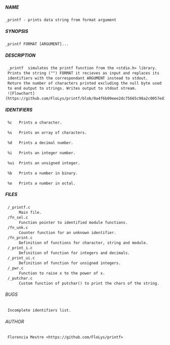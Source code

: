 ##### NAME
    _printf - prints data string from format argument

##### SYNOPSIS
    _printf FORMAT [ARGUMENT]...

##### DESCRIPTION
     _printf  simulates the printf function from the <stdio.h> library.
     Prints the string ("") FORMAT it recieves as input and replaces its
     identifiers with the correspondant ARGUMENT instead to stdout.
     Return the number of characters printed excluding the null byte used
     to end output to strings. Writes output to stdout stream.
     ![Flowchart](https://github.com/FloLys/printf/blob/0a4f6b09eee2dc75665c98a2c0057ed1e07216b2/test/Flowchart%20_printf.png)

##### IDENTIFIERS

     %c   Prints a character.

     %s   Prints an array of characters.

     %d   Prints a decimal number.

     %i   Prints an integer number.

     %ui  Prints an unsigned integer.

     %b   Prints a number in binary.

     %o   Prints a number in octal.

##### FILES
     /_printf.c
          Main file.
     /fn_sel.c
          Function pointer to identified module functions.
     /fn_unk.c
          Counter function for an unknown identifier.
     /fn_print.c
          Definition of functions for character, string and module.
     /_print_i.c
          Definition of function for integers and decimals.
     /_print_ui.c
          Definition of function for unsigned integers.
     /_pwr.c
          Function to raise x to the power of x.
     /_putchar.c
          Custom function of putchar() to print the chars of the string.

###### BUGS
     Incomplete identifiers list.

###### AUTHOR
     Florencia Mestre <https://github.com/FloLys/printf>
